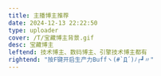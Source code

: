 ```yaml
---
title: 主播博主推荐
date: 2024-12-13 22:22:50
type: uploader
cover: /T/宝藏博主背景.gif
desc: 宝藏博主
leftend: 技术博主、数码博主、引擎技术博主都有
rightend: "按F键开启生产力Buffヽ(#`Д´)ﾉ┌┛〃"
---
```

